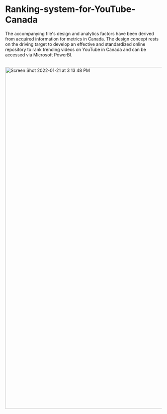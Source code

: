 # Ranking-system-for-YouTube-Canada
The accompanying file's design and analytics factors have been derived from acquired information for metrics in Canada. The design concept rests on the driving target to develop an effective and standardized online repository to rank trending videos on YouTube in Canada and can be accessed via Microsoft PowerBI.

<br>
<img width="1096" alt="Screen Shot 2022-01-21 at 3 13 48 PM" src="https://user-images.githubusercontent.com/96493861/150594901-52f996d0-8996-4959-bf2b-9d6c6475f80b.png">
